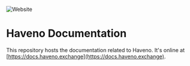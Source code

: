 ![Website](https://img.shields.io/website?url=https%3A%2F%2Fdocs.haveno.exchange)

# Haveno Documentation

This repository hosts the documentation related to Haveno. It's online at [https://docs.haveno.exchange](https://docs.haveno.exchange).